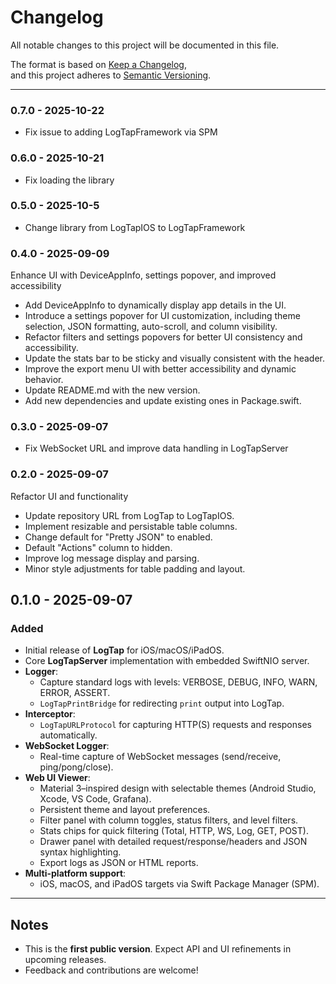 # Changelog

All notable changes to this project will be documented in this file.

The format is based on [Keep a Changelog](https://keepachangelog.com/en/1.1.0/),  
and this project adheres to [Semantic Versioning](https://semver.org/spec/v2.0.0.html).

---

### 0.7.0 - 2025-10-22
- Fix issue to adding LogTapFramework via SPM

### 0.6.0 - 2025-10-21
- Fix loading the library

### 0.5.0 - 2025-10-5
- Change library from LogTapIOS to LogTapFramework

### 0.4.0 - 2025-09-09

Enhance UI with DeviceAppInfo, settings popover, and improved accessibility

- Add DeviceAppInfo to dynamically display app details in the UI.
- Introduce a settings popover for UI customization, including theme selection, JSON formatting, auto-scroll, and column visibility.
- Refactor filters and settings popovers for better UI consistency and accessibility.
- Update the stats bar to be sticky and visually consistent with the header.
- Improve the export menu UI with better accessibility and dynamic behavior.
- Update README.md with the new version.
- Add new dependencies and update existing ones in Package.swift.

### 0.3.0 - 2025-09-07

- Fix WebSocket URL and improve data handling in LogTapServer

### 0.2.0 - 2025-09-07
Refactor UI and functionality

- Update repository URL from LogTap to LogTapIOS.
- Implement resizable and persistable table columns.
- Change default for "Pretty JSON" to enabled.
- Default "Actions" column to hidden.
- Improve log message display and parsing.
- Minor style adjustments for table padding and layout.

## 0.1.0 - 2025-09-07
### Added
- Initial release of **LogTap** for iOS/macOS/iPadOS.
- Core **LogTapServer** implementation with embedded SwiftNIO server.
- **Logger**:
  - Capture standard logs with levels: VERBOSE, DEBUG, INFO, WARN, ERROR, ASSERT.
  - `LogTapPrintBridge` for redirecting `print` output into LogTap.
- **Interceptor**:
  - `LogTapURLProtocol` for capturing HTTP(S) requests and responses automatically.
- **WebSocket Logger**:
  - Real-time capture of WebSocket messages (send/receive, ping/pong/close).
- **Web UI Viewer**:
  - Material 3–inspired design with selectable themes (Android Studio, Xcode, VS Code, Grafana).
  - Persistent theme and layout preferences.
  - Filter panel with column toggles, status filters, and level filters.
  - Stats chips for quick filtering (Total, HTTP, WS, Log, GET, POST).
  - Drawer panel with detailed request/response/headers and JSON syntax highlighting.
  - Export logs as JSON or HTML reports.
- **Multi-platform support**:
  - iOS, macOS, and iPadOS targets via Swift Package Manager (SPM).

---

## Notes
- This is the **first public version**. Expect API and UI refinements in upcoming releases.
- Feedback and contributions are welcome!
